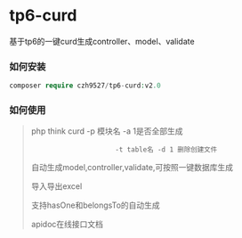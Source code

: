 # tp6-curd
基于tp6的一键curd生成controller、model、validate

### 如何安装
```php
composer require czh9527/tp6-curd:v2.0
```

### 如何使用
> php think curd  -p 模块名 -a 1是否全部生成 
> 
>                          -t table名 -d 1 删除创建文件
>
> 自动生成model,controller,validate,可按照一键数据库生成
> 
> 导入导出excel
> 
> 支持hasOne和belongsTo的自动生成
> 
> apidoc在线接口文档






